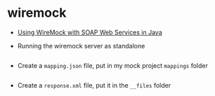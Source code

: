 # wiremock

- [Using WireMock with SOAP Web Services in Java](https://stackoverflow.com/a/51037786/1849597)

- Running the wiremock server as standalone

```sh
```

- Create a `mapping.json` file, put in my mock project `mappings` folder

```json
```

- Create a `response.xml` file, put it in the `__files` folder

```xml
```

